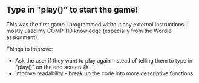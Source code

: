 ## Type in "play()" to start the game! ##

This was the first game I programmed without any external instructions. I mostly used my COMP 110 knowledge (especially from the Wordle assignment).

Things to improve: 
- Ask the user if they want to play again instead of telling them to type in "play()" on the end screen 😅
- Improve readability - break up the code into more descriptive functions
